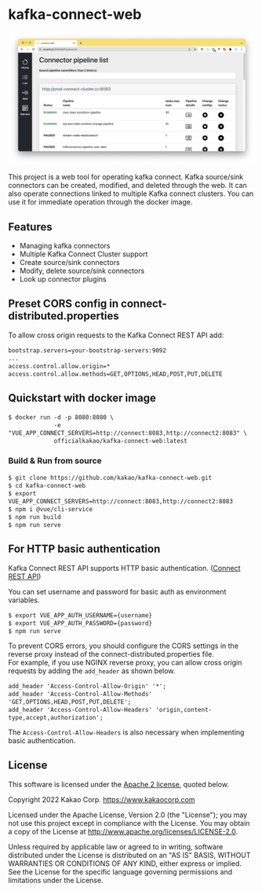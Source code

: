 # kafka-connect-web

![screenshot](screenshot.png)

This project is a web tool for operating kafka connect. 
Kafka source/sink connectors can be created, modified, and deleted through the web. 
It can also operate connections linked to multiple Kafka connect clusters. 
You can use it for immediate operation through the docker image.

## Features

- Managing kafka connectors
- Multiple Kafka Connect Cluster support
- Create source/sink connectors
- Modify, delete source/sink connectors
- Look up connector plugins

## Preset CORS config in connect-distributed.properties

To allow cross origin requests to the Kafka Connect REST API add:

```
bootstrap.servers=your-bootstrap-servers:9092
...
access.control.allow.origin=*
access.control.allow.methods=GET,OPTIONS,HEAD,POST,PUT,DELETE
```

## Quickstart with docker image

```
$ docker run -d -p 8080:8080 \
             -e "VUE_APP_CONNECT_SERVERS=http://connect:8083,http://connect2:8083" \
             officialkakao/kafka-connect-web:latest
```

### Build & Run from source

```
$ git clone https://github.com/kakao/kafka-connect-web.git
$ cd kafka-connect-web
$ export VUE_APP_CONNECT_SERVERS=http://connect:8083,http://connect2:8083
$ npm i @vue/cli-service
$ npm run build
$ npm run serve
```

## For HTTP basic authentication
Kafka Connect REST API supports HTTP basic authentication. ([Connect REST API](https://docs.confluent.io/platform/current/security/basic-auth.html#kconnect-rest-api))

You can set username and password for basic auth as environment variables.
```
$ export VUE_APP_AUTH_USERNAME={username}
$ export VUE_APP_AUTH_PASSWORD={password}
$ npm run serve
```

To prevent CORS errors, you should configure the CORS settings in the reverse proxy instead of the connect-distributed.properties file.  
For example, if you use NGINX reverse proxy, you can allow cross origin requests by adding the `add_header` as shown below.
```
add_header 'Access-Control-Allow-Origin' '*';
add_header 'Access-Control-Allow-Methods' 'GET,OPTIONS,HEAD,POST,PUT,DELETE';
add_header 'Access-Control-Allow-Headers' 'origin,content-type,accept,authorization';
```
The `Access-Control-Allow-Headers` is also necessary when implementing basic authentication.
## License

This software is licensed under the [Apache 2 license](LICENSE), quoted below.

Copyright 2022 Kakao Corp. <https://www.kakaocorp.com>

Licensed under the Apache License, Version 2.0 (the "License"); you may not
use this project except in compliance with the License. You may obtain a copy
of the License at http://www.apache.org/licenses/LICENSE-2.0.

Unless required by applicable law or agreed to in writing, software
distributed under the License is distributed on an "AS IS" BASIS, WITHOUT
WARRANTIES OR CONDITIONS OF ANY KIND, either express or implied. See the
License for the specific language governing permissions and limitations under
the License.

